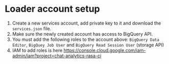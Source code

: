 # Loader account setup

1. Create a new services account, add private key to it and download the `services.json` file.
2. Make sure the newly created account has access to BigQuery API.
3. You must add the following roles to the account above: `BigQuery Data Editor`, `BigQuey Job User` and `BigQuery Read Session User` (storage API)
4. IAM to add roles is here https://console.cloud.google.com/iam-admin/iam?project=chat-analytics-rasa-ci